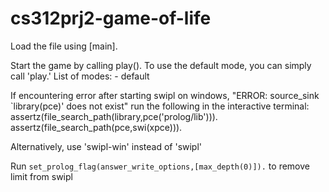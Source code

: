 # cs312prj2-game-of-life

Load the file using
[main].

Start the game by calling play(<mode>). To use the default mode, you can simply call 'play.'
List of modes:
    - default

If encountering error after starting swipl on windows,
"ERROR: source_sink `library(pce)' does not exist"
run the following in the interactive terminal:
assertz(file_search_path(library,pce('prolog/lib'))).
assertz(file_search_path(pce,swi(xpce))).

Alternatively, use 'swipl-win' instead of 'swipl'

Run `set_prolog_flag(answer_write_options,[max_depth(0)]).` to remove limit from swipl

